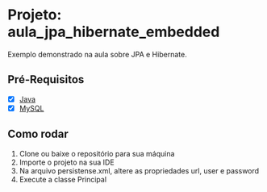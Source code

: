 # Projeto: aula_jpa_hibernate_embedded

Exemplo demonstrado na aula sobre JPA e Hibernate.

## Pré-Requisitos

- [x] [Java](https://www.java.com/pt-BR/download/manual.jsp)
- [x] [MySQL](https://dev.mysql.com/downloads/)

## Como rodar
1. Clone ou baixe o repositório para sua máquina
2. Importe o projeto na sua IDE
3. Na arquivo persistense.xml, altere as propriedades url, user e password
4. Execute a classe Principal
